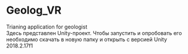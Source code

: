 # Geolog_VR
Trianing application for geologist  
Здесь представлен Unity-проект. Чтобы запустить и опробовать его необходимо скачать в новую папку и открыть с версией Unity 2018.2.17f1
